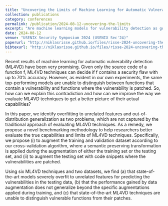```yaml
---
title: "Uncovering the Limits of Machine Learning for Automatic Vulnerability Detection"
collection: publications
category: conferences
permalink: /publication/2024-08-12-uncovering-the-limits
excerpt: "Are machine learning models for vulnerability detection as good as they seem?"
date: 2024-08-12
venue: "USENIX Security Symposium 2024 (USENIX Sec'24)"
paperurl: "http://niklasrisse.github.io/files/risse-2024-uncovering-the-limits.pdf"
bibtexurl: "http://niklasrisse.github.io/files/risse-2024-uncovering-the-limits.bib"
---
```


Recent results of machine learning for automatic vulnerability detection (ML4VD) have been very promising. Given only the source code of a function f, ML4VD techniques can decide if f contains a security flaw with up to 70% accuracy. However, as evident in our own experiments, the same top-performing models are unable to distinguish between functions that contain a vulnerability and functions where the vulnerability is patched. So, how can we explain this contradiction and how can we improve the way we evaluate ML4VD techniques to get a better picture of their actual capabilities?

In this paper, we identify overfitting to unrelated features and out-of-distribution generalization as two problems, which are not captured by the traditional approach of evaluating ML4VD techniques. As a remedy, we propose a novel benchmarking methodology to help researchers better evaluate the true capabilities and limits of ML4VD techniques. Specifically, we propose (i) to augment the training and validation dataset according to our cross-validation algorithm, where a semantic preserving transformation is applied during the augmentation of either the training set or the testing set, and (ii) to augment the testing set with code snippets where the vulnerabilities are patched.

Using six ML4VD techniques and two datasets, we find (a) that state-of-the-art models severely overfit to unrelated features for predicting the vulnerabilities in the testing data, (b) that the performance gained by data augmentation does not generalize beyond the specific augmentations applied during training, and (c) that state-of-the-art ML4VD techniques are unable to distinguish vulnerable functions from their patches.
